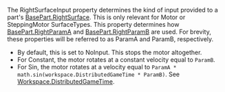 The RightSurfaceInput property determines the kind of input provided to a
part's [BasePart.RightSurface](https://create.roblox.com/docs/reference/engine/classes/BasePart#RightSurface). This is only relevant for Motor or
SteppingMotor SurfaceTypes. This property determines how
[BasePart.RightParamA](https://create.roblox.com/docs/reference/engine/classes/BasePart#RightParamA) and [BasePart.RightParamB](https://create.roblox.com/docs/reference/engine/classes/BasePart#RightParamB) are used. For brevity,
these properties will be referred to as ParamA and ParamB, respectively.

- By default, this is set to NoInput. This stops the motor altogether.
- For Constant, the motor rotates at a constant velocity equal to
  `ParamB`.
- For Sin, the motor rotates at a velocity equal to
  `ParamA * math.sin(workspace.DistributedGameTime * ParamB)`. See
  [Workspace.DistributedGameTime](https://create.roblox.com/docs/reference/engine/classes/Workspace#DistributedGameTime).